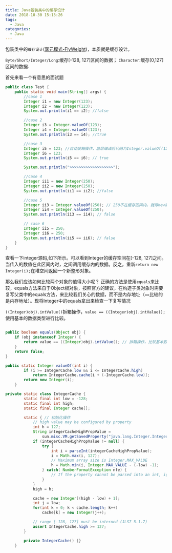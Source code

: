 ```yaml
---
title: Java包装类中的缓存设计
date: 2018-10-30 15:13:26
tags:
  - Java
categories:
  - Java
---
```

包装类中的`缓存设计`([享元模式-FlyWeight](https://baike.baidu.com/item/%E4%BA%AB%E5%85%83%E6%A8%A1%E5%BC%8F/10541959?fr=aladdin))，本质就是缓存设计。

`Byte/Short/Integer/Long`:缓存[-128, 127]区间的数据；
`Character`:缓存[0,127]区间的数据.
<!-- more -->
首先来看一个有意思的面试题

```Java
public class Test {
    public static void main(String[] args) {
        //case 1
        Integer i1 = new Integer(123);
        Integer i2 = new Integer(123);
        System.out.println(i1 == i2); //false

        //case 2
        Integer i3 = Integer.valueOf(123);
        Integer i4 = Integer.valueOf(123);
        System.out.println(i3 == i4); //true

        //case 3
        Integer i5 = 123; //自动装箱操作，底层编译后代码为Integer.valueOf(123);    和case2相同
        Integer i6 = 123;
        System.out.println(i5 == i6); // true

        System.out.println(">>>>>>>>>>>>>>>>>>>");

        //case 4
        Integer ii1 = new Integer(250);
        Integer ii2 = new Integer(250);
        System.out.println(ii1 == ii2); //false

        //case 5
        Integer ii3 = Integer.valueOf(250); // 250不在缓存区间内，就得new新对象
        Integer ii4 = Integer.valueOf(250);
        System.out.println(ii3 == ii4); // false

        // case 6
        Integer ii5 = 250;
        Integer ii6 = 250;
        System.out.println(ii5 == ii6); // false
    }
}
```

查看一下integer源码,如下所示。可以看到Integer的缓存空间在[-128, 127]之间。
当传入的数值在此区间内时，之间调用缓存内的数据。反之，重新`return new Integer(i);`在堆空间返回一个新整形对象。

那么我们应该如何比较两个对象的值得大小呢？
正确的方法是使用`equals`来比较，equals方法来自于Object根对象，按照官方的建议，在构造子类对象时需要复写父类中的equals方法，来比较我们关心的数据，而不是内存地址（`==`比较的是内存地址）。现将Integer中的equals拿出来检查一下复写情况

`((Integer)obj).intValue()`拆箱操作，`value == ((Integer)obj).intValue();`使用基本的数据类型进行比较。

```Java

public boolean equals(Object obj) {
    if (obj instanceof Integer) {
        return value == ((Integer)obj).intValue(); // 拆箱操作，比较基本数据类型
    }
    return false;
}

public static Integer valueOf(int i) {
        if (i >= IntegerCache.low && i <= IntegerCache.high)
            return IntegerCache.cache[i + (-IntegerCache.low)];
        return new Integer(i);
    }

private static class IntegerCache {
        static final int low = -128;
        static final int high;
        static final Integer cache[];

        static { // 初始化操作
            // high value may be configured by property
            int h = 127;
            String integerCacheHighPropValue =
                sun.misc.VM.getSavedProperty("java.lang.Integer.IntegerCache.high");
            if (integerCacheHighPropValue != null) {
                try {
                    int i = parseInt(integerCacheHighPropValue);
                    i = Math.max(i, 127);
                    // Maximum array size is Integer.MAX_VALUE
                    h = Math.min(i, Integer.MAX_VALUE - (-low) -1);
                } catch( NumberFormatException nfe) {
                    // If the property cannot be parsed into an int, ignore it.
                }
            }
            high = h;

            cache = new Integer[(high - low) + 1];
            int j = low;
            for(int k = 0; k < cache.length; k++)
                cache[k] = new Integer(j++);

            // range [-128, 127] must be interned (JLS7 5.1.7)
            assert IntegerCache.high >= 127;
        }

        private IntegerCache() {}
    }
```
